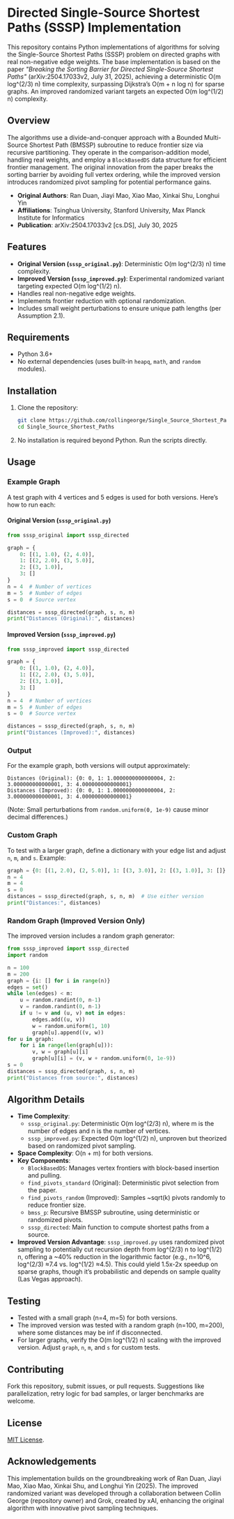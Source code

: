 # Directed Single-Source Shortest Paths (SSSP) Implementation

This repository contains Python implementations of algorithms for solving the Single-Source Shortest Paths (SSSP) problem on directed graphs with real non-negative edge weights. The base implementation is based on the paper *"Breaking the Sorting Barrier for Directed Single-Source Shortest Paths"* (arXiv:2504.17033v2, July 31, 2025), achieving a deterministic O(m log^(2/3) n) time complexity, surpassing Dijkstra’s O(m + n log n) for sparse graphs. An improved randomized variant targets an expected O(m log^(1/2) n) complexity.

## Overview

The algorithms use a divide-and-conquer approach with a Bounded Multi-Source Shortest Path (BMSSP) subroutine to reduce frontier size via recursive partitioning. They operate in the comparison-addition model, handling real weights, and employ a `BlockBasedDS` data structure for efficient frontier management. The original innovation from the paper breaks the sorting barrier by avoiding full vertex ordering, while the improved version introduces randomized pivot sampling for potential performance gains.

- **Original Authors**: Ran Duan, Jiayi Mao, Xiao Mao, Xinkai Shu, Longhui Yin
- **Affiliations**: Tsinghua University, Stanford University, Max Planck Institute for Informatics
- **Publication**: arXiv:2504.17033v2 [cs.DS], July 30, 2025

## Features

- **Original Version (`sssp_original.py`)**: Deterministic O(m log^(2/3) n) time complexity.
- **Improved Version (`sssp_improved.py`)**: Experimental randomized variant targeting expected O(m log^(1/2) n).
- Handles real non-negative edge weights.
- Implements frontier reduction with optional randomization.
- Includes small weight perturbations to ensure unique path lengths (per Assumption 2.1).

## Requirements

- Python 3.6+
- No external dependencies (uses built-in `heapq`, `math`, and `random` modules).

## Installation

1. Clone the repository:
   ```bash
   git clone https://github.com/collingeorge/Single_Source_Shortest_Paths.git
   cd Single_Source_Shortest_Paths
   ```

2. No installation is required beyond Python. Run the scripts directly.

## Usage

### Example Graph
A test graph with 4 vertices and 5 edges is used for both versions. Here’s how to run each:

#### Original Version (`sssp_original.py`)
```python
from sssp_original import sssp_directed

graph = {
    0: [(1, 1.0), (2, 4.0)],
    1: [(2, 2.0), (3, 5.0)],
    2: [(3, 1.0)],
    3: []
}
n = 4  # Number of vertices
m = 5  # Number of edges
s = 0  # Source vertex

distances = sssp_directed(graph, s, n, m)
print("Distances (Original):", distances)
```

#### Improved Version (`sssp_improved.py`)
```python
from sssp_improved import sssp_directed

graph = {
    0: [(1, 1.0), (2, 4.0)],
    1: [(2, 2.0), (3, 5.0)],
    2: [(3, 1.0)],
    3: []
}
n = 4  # Number of vertices
m = 5  # Number of edges
s = 0  # Source vertex

distances = sssp_directed(graph, s, n, m)
print("Distances (Improved):", distances)
```

### Output
For the example graph, both versions will output approximately:
```
Distances (Original): {0: 0, 1: 1.0000000000000004, 2: 3.000000000000001, 3: 4.000000000000001}
Distances (Improved): {0: 0, 1: 1.0000000000000004, 2: 3.000000000000001, 3: 4.000000000000001}
```
(Note: Small perturbations from `random.uniform(0, 1e-9)` cause minor decimal differences.)

### Custom Graph
To test with a larger graph, define a dictionary with your edge list and adjust `n`, `m`, and `s`. Example:
```python
graph = {0: [(1, 2.0), (2, 5.0)], 1: [(3, 3.0)], 2: [(3, 1.0)], 3: []}
n = 4
m = 4
s = 0
distances = sssp_directed(graph, s, n, m)  # Use either version
print("Distances:", distances)
```

### Random Graph (Improved Version Only)
The improved version includes a random graph generator:
```python
from sssp_improved import sssp_directed
import random

n = 100
m = 200
graph = {i: [] for i in range(n)}
edges = set()
while len(edges) < m:
    u = random.randint(0, n-1)
    v = random.randint(0, n-1)
    if u != v and (u, v) not in edges:
        edges.add((u, v))
        w = random.uniform(1, 10)
        graph[u].append((v, w))
for u in graph:
    for i in range(len(graph[u])):
        v, w = graph[u][i]
        graph[u][i] = (v, w + random.uniform(0, 1e-9))
s = 0
distances = sssp_directed(graph, s, n, m)
print("Distances from source:", distances)
```

## Algorithm Details

- **Time Complexity**:
  - `sssp_original.py`: Deterministic O(m log^(2/3) n), where m is the number of edges and n is the number of vertices.
  - `sssp_improved.py`: Expected O(m log^(1/2) n), unproven but theorized based on randomized pivot sampling.
- **Space Complexity**: O(n + m) for both versions.
- **Key Components**:
  - `BlockBasedDS`: Manages vertex frontiers with block-based insertion and pulling.
  - `find_pivots_standard` (Original): Deterministic pivot selection from the paper.
  - `find_pivots_random` (Improved): Samples ~sqrt(k) pivots randomly to reduce frontier size.
  - `bmss_p`: Recursive BMSSP subroutine, using deterministic or randomized pivots.
  - `sssp_directed`: Main function to compute shortest paths from a source.
- **Improved Version Advantage**: `sssp_improved.py` uses randomized pivot sampling to potentially cut recursion depth from log^(2/3) n to log^(1/2) n, offering a ~40% reduction in the logarithmic factor (e.g., n=10^6, log^(2/3) ≈7.4 vs. log^(1/2) ≈4.5). This could yield 1.5x-2x speedup on sparse graphs, though it’s probabilistic and depends on sample quality (Las Vegas approach).

## Testing

- Tested with a small graph (n=4, m=5) for both versions.
- The improved version was tested with a random graph (n=100, m=200), where some distances may be inf if disconnected.
- For larger graphs, verify the O(m log^(1/2) n) scaling with the improved version. Adjust `graph`, `n`, `m`, and `s` for custom tests.

## Contributing

Fork this repository, submit issues, or pull requests. Suggestions like parallelization, retry logic for bad samples, or larger benchmarks are welcome.

## License

[MIT License](LICENSE).

## Acknowledgements

This implementation builds on the groundbreaking work of Ran Duan, Jiayi Mao, Xiao Mao, Xinkai Shu, and Longhui Yin (2025). The improved randomized variant was developed through a collaboration between Collin George (repository owner) and Grok, created by xAI, enhancing the original algorithm with innovative pivot sampling techniques.
